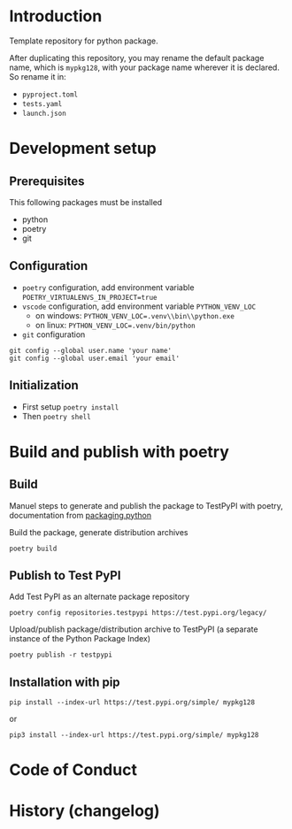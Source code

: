 # Introduction
Template repository for python package.

After duplicating this repository, you may rename the default package name, which is `mypkg128`, with your package name wherever it is declared.
So rename it in:
* `pyproject.toml`
* `tests.yaml`
* `launch.json`

# Development setup
## Prerequisites
This following packages must be installed
* python
* poetry
* git

## Configuration
* `poetry` configuration, add environment variable `POETRY_VIRTUALENVS_IN_PROJECT=true`
* `vscode` configuration, add environment variable `PYTHON_VENV_LOC`
  * on windows: `PYTHON_VENV_LOC=.venv\\bin\\python.exe`
  * on linux: `PYTHON_VENV_LOC=.venv/bin/python`
* `git` configuration
```shell
git config --global user.name 'your name'
git config --global user.email 'your email'
```

## Initialization
* First setup `poetry install`
* Then `poetry shell`

# Build and publish with poetry
## Build
Manuel steps to generate and publish the package to TestPyPI with poetry, documentation from [packaging.python](https://python-poetry.org/docs/)

Build the package, generate distribution archives
```shell
poetry build
```

## Publish to Test PyPI
Add Test PyPI as an alternate package repository
```shell
poetry config repositories.testpypi https://test.pypi.org/legacy/
```

Upload/publish package/distribution archive to TestPyPI (a separate instance of the Python Package Index)
```shell
poetry publish -r testpypi
```

## Installation with pip
```shell
pip install --index-url https://test.pypi.org/simple/ mypkg128
```
or
```shell
pip3 install --index-url https://test.pypi.org/simple/ mypkg128
```

# Code of Conduct

# History (changelog)
